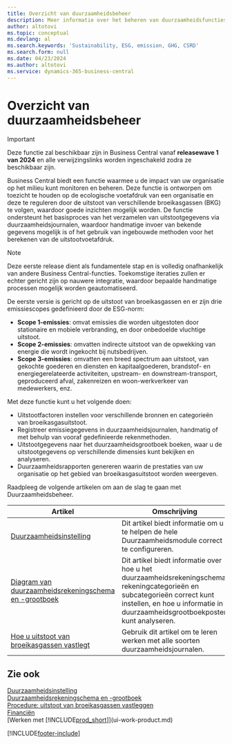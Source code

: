 ```yaml
---
title: Overzicht van duurzaamheidsbeheer
description: Meer informatie over het beheren van duurzaamheidsfuncties met de vermelde informatie en resources.
author: altotovi
ms.topic: conceptual
ms.devlang: al
ms.search.keywords: 'Sustainability, ESG, emission, GHG, CSRD'
ms.search.form: null
ms.date: 04/23/2024
ms.author: altotovi
ms.service: dynamics-365-business-central
---
```


# Overzicht van duurzaamheidsbeheer

>[!IMPORTANT]
>Deze functie zal beschikbaar zijn in Business Central vanaf **releasewave 1 van 2024** en alle verwijzingslinks worden ingeschakeld zodra ze beschikbaar zijn.

Business Central biedt een functie waarmee u de impact van uw organisatie op het milieu kunt monitoren en beheren. Deze functie is ontworpen om toezicht te houden op de ecologische voetafdruk van een organisatie en deze te reguleren door de uitstoot van verschillende broeikasgassen (BKG) te volgen, waardoor goede inzichten mogelijk worden. De functie ondersteunt het basisproces van het verzamelen van uitstootgegevens via duurzaamheidsjournalen, waardoor handmatige invoer van bekende gegevens mogelijk is of het gebruik van ingebouwde methoden voor het berekenen van de uitstootvoetafdruk. 

>[!NOTE]
>Deze eerste release dient als fundamentele stap en is volledig onafhankelijk van andere Business Central-functies. Toekomstige iteraties zullen er echter gericht zijn op nauwere integratie, waardoor bepaalde handmatige processen mogelijk worden geautomatiseerd.

De eerste versie is gericht op de uitstoot van broeikasgassen en er zijn drie emissiescopes gedefinieerd door de ESG-norm:  

- **Scope 1-emissies**: omvat emissies die worden uitgestoten door stationaire en mobiele verbranding, en door onbedoelde vluchtige uitstoot.  
- **Scope 2-emissies**: omvatten indirecte uitstoot van de opwekking van energie die wordt ingekocht bij nutsbedrijven.   
- **Scope 3-emissies**: omvatten een breed spectrum aan uitstoot, van gekochte goederen en diensten en kapitaalgoederen, brandstof- en energiegerelateerde activiteiten, upstream- en downstream-transport, geproduceerd afval, zakenreizen en woon-werkverkeer van medewerkers, enz. 

Met deze functie kunt u het volgende doen:   

- Uitstootfactoren instellen voor verschillende bronnen en categorieën van broeikasgasuitstoot. 
- Registreer emissiegegevens in duurzaamheidsjournalen, handmatig of met behulp van vooraf gedefinieerde rekenmethoden.  
- Uitstootgegevens naar het duurzaamheidsgrootboek boeken, waar u de uitstootgegevens op verschillende dimensies kunt bekijken en analyseren. 
- Duurzaamheidsrapporten genereren waarin de prestaties van uw organisatie op het gebied van broeikasgasuitstoot worden weergeven.

Raadpleeg de volgende artikelen om aan de slag te gaan met Duurzaamheidsbeheer.  

|  Artikel  |  Omschrijving  |  
|--------|--------------| 
|[Duurzaamheidsinstelling](finance-sustainability-setup.md) | Dit artikel biedt informatie om u te helpen de hele Duurzaamheidsmodule correct te configureren. |
|[Diagram van duurzaamheidsrekeningschema en -grootboek](finance-sustainability-accounts-ledger.md) | Dit artikel biedt informatie over hoe u het duurzaamheidsrekeningschema, rekeningcategorieën en subcategorieën correct kunt instellen, en hoe u informatie in duurzaamheidsgrootboekposten kunt analyseren. |
|[Hoe u uitstoot van broeikasgassen vastlegt](finance-sustainability-journal.md) | Gebruik dit artikel om te leren werken met alle soorten duurzaamheidsjournalen. |


## Zie ook  
[Duurzaamheidsinstelling](finance-sustainability-setup.md)   
[Duurzaamheidsrekeningschema en -grootboek](finance-sustainability-accounts-ledger.md)   
[Procedure: uitstoot van broeikasgassen vastleggen](finance-sustainability-journal.md)  
[Financiën](finance.md)    
[Werken met [!INCLUDE[prod_short](includes/prod_short.md)]](ui-work-product.md)  


[!INCLUDE[footer-include](includes/footer-banner.md)]
